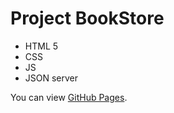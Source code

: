 # Project BookStore
- HTML 5
- CSS
- JS
- JSON server

You can view [GitHub Pages](https://salyens.github.io/BookStore/).
